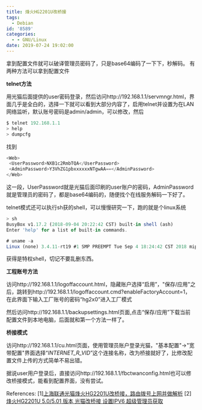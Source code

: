 ```yaml
---
title: 烽火HG2201U改桥接
tags:
  - Debian
id: '8589'
categories:
  - - GNU/Linux
date: 2019-07-24 19:02:00
---
```



<!-- more -->
拿到配置文件就可以破译管理员密码了，只是base64编码了一下下，秒解码。
有两种方法可以拿到配置文件

**telnet方法**

用光猫后面提供的user密码登录，然后访问http://192.168.1.1/servmngr.html，界面几乎是全白的，选择一下就可以看到大部分内容了，启用telnet并设置为在LAN网络监听，默认账号密码是admin/admin，可以修改，然后
```js
$ telnet 192.168.1.1
> help
> dumpcfg
```
找到
```js
<Web>
 <UserPassword>NXB1c2RmbTQA</UserPassword>
 <AdminPassword>Y3VhZG1pbxxxxxxNTgwAA==</AdminPassword>
</Web>
```
这一段，UserPassword就是光猫后面印刷的user账户的密码，AdminPassword就是管理员的密码了，都是base64编码的，随便找个在线服务解码一下好了。

telnet模式还可以执行sh获的shell，可以慢慢研究一下，跑的就是个linux系统
```js
> sh
BusyBox v1.17.2 (2018-09-04 20:22:42 CST) built-in shell (ash)
Enter 'help' for a list of built-in commands.

# uname -a
Linux (none) 3.4.11-rt19 #1 SMP PREEMPT Tue Sep 4 18:24:42 CST 2018 mips GNU/Linux
```
获得是特权shell，切记不要乱删东西。

**工程账号方法**

访问http://192.168.1.1/logoffaccount.html，隐藏账户选择“启用”，"保存/应用"之后，跳转到http://192.168.1.1/logoffaccount.cmd?enableFactoryAccount=1，在此界面下输入工厂账号的密码“hg2x0”进入工厂模式

然后访问http://192.168.1.1/backupsettings.html页面,点击“保存/应用”下载当前配置文件到本地电脑，后面就和第一个方法一样了。

**桥接模式**

访问http://192.168.1.1/cu.html页面，使用管理员账户登录光猫，"基本配置"->"宽带配置"界面选择“*_INTERNET_R_VID_*”这个连接名称，改为桥接就好了，比修改配置文件上传的方式简单不易出错。

据说user用户登录后，直接访问http://192.168.1.1/fbctwanconfig.html也可以修改桥接模式，能看到配置界面，没有尝试。

References:
\[1\][上海联通光猫烽火HG2201U改桥接，路由拨号上网并做解析](https://flyfish.im/liferecords/1698.html)
\[2\][烽火HG2201U 5.0/5.01 版本 光猫改桥接 设置IPV6 超级管理员获取](https://blog.acesheep.com/index.php/archives/608/)